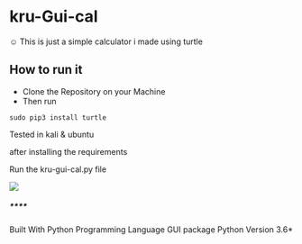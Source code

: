 # kru-Gui-cal
☺️ This is just a simple calculator i made using turtle 


## How to run it
  - Clone the Repository on your Machine
  - Then run

```
sudo pip3 install turtle
```

Tested in kali & ubuntu

after installing the requirements

Run the kru-gui-cal.py file

![](https://github.com/kruz26/kru-Gui-cal/blob/main/example.jpg)
  ##### ****

Built With
Python Programming Language
GUI package
Python Version
3.6*

 
